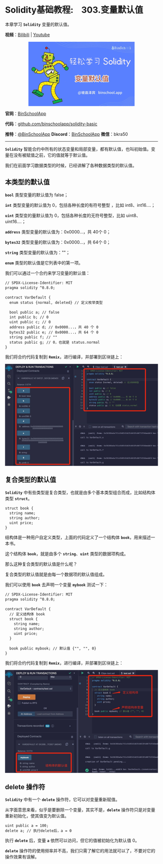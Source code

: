 # Solidity基础教程:&nbsp;&nbsp;&nbsp;&nbsp;303.变量默认值

本章学习 **`Solidity`** 变量的默认值。

**视频**：[Bilibili](https://www.bilibili.com/video/BV1vP411W7nR)  |  [Youtube](https://youtu.be/kp_K1-GcWMM)

<p align="center"><img src="./img/solidity-basic-v14.png" align="middle" /></p>

**官网**：[BinSchoolApp](https://binschool.app)

**代码**：[github.com/binschoolapp/solidity-basic](https://github.com/binschoolapp/solidity-basic)

**推特**：[@BinSchoolApp](https://twitter.com/BinSchoolApp)    **Discord**：[BinSchoolApp](https://discord.gg/PB2YEvggWq)   **微信**：bkra50 

-----

**`Solidity`** 智能合约中所有的状态变量和局部变量，都有默认值，也叫初始值。变量在没有被赋值之前，它的值就等于默认值。

我们在前面学习数据类型的时候，已经讲解了各种数据类型的默认值。

## 本类型的默认值

**`bool`** 类型变量的默认值为 false；

**`int`** 类型变量的默认值为 0，包括各种长度的有符号整型 ，比如 int8、int16....；

**`uint`** 类型变的量默认值为 0，包括各种长度的无符号整型，比如 uint8、uint16....；

**`address`** 类型变量的默认值为：0x0000...，共 40个 0；

**`bytes32`** 类型变量的默认值为：0x0000...，共 64个 0；

**`string`** 类型变量的默认值为：""；

**`enum`** 类型的默认值是它列表中的第一项。

我们可以通过一个合约来学习变量的默认值：

```solidity
// SPDX-License-Identifier: MIT
pragma solidity ^0.8.0;

contract VarDefault { 
  enum status {normal, deleted} // 定义枚举类型 

  bool public a; // false 
  int public b; // 0
  uint public c; // 0
  address public d; // 0x0000...，共 40 个 0 
  bytes32 public e; // 0x0000...，共 64 个 0
  string public f; // ""
  status public g; // 0，也就是 status.normal
}
```

我们将合约代码复制到 **`Remix`**，进行编译，并部署到区块链上：

<p align="center"><img src="./img/default-variable.png" align="middle" width="800px"/></p>

## 复合类型的默认值

**`Solidity`** 中有些类型是复合类型，也就是由多个基本类型组合而成，比如结构体类型 **`struct`**。

```solidity
struct book {
  string name;
  string author;
  uint price;
}
```

结构体是一种用户自定义类型，上面的代码定义了一个结构体 **`book`**，用来描述一本书。

这个结构体 **`book`**，就是由多个 **`string`**、**`uint`** 类型的数据项构成。

那么这种复合类型的默认值是什么呢？

复合类型的默认值就是由每一个数据项的默认值组成。

我们可以使用 **`book`** 去声明一个变量 **`mybook`** 测试一下：

```solidity
// SPDX-License-Identifier: MIT
pragma solidity ^0.8.0;

contract VarDefault { 
  // 定义结构体 book
  struct book {
    string name;
    string author;
    uint price;
  }

  book public mybook; // 默认值 {"", "", 0}
}
```

我们将合约代码复制到 **`Remix`**，进行编译，并部署到区块链上：

<p align="center"><img src="./img/default-struct.png" align="middle" width="800px"/></p>

## delete 操作符
**`Solidity`** 中有一个 **`delete`** 操作符，它可以对变量重新赋值。

从字面意思来看，似乎是要删除一个变量，其实不是，**`delete`** 操作符只是对变量重新初始化，使其值变为默认值。

```solidity
uint public a = 100;
delete a; // 执行delete后，a = 0
```

执行 **`delete`** 后，变量 **`a`** 依然可以访问，但它的值被初始化为默认值 0。

**`delete`** 操作符的使用频率并不高，我们只需了解它的用法就可以了，不要对它的操作效果有误解。